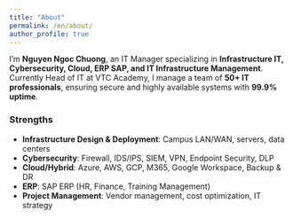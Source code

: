 ```yaml
---
title: "About"
permalink: /en/about/
author_profile: true
---
```


I’m **Nguyen Ngoc Chuong**, an IT Manager specializing in **Infrastructure IT, Cybersecurity, Cloud, ERP SAP, and IT Infrastructure Management**.  
Currently Head of IT at VTC Academy, I manage a team of **50+ IT professionals**, ensuring secure and highly available systems with **99.9% uptime**.

### Strengths
- **Infrastructure Design & Deployment**: Campus LAN/WAN, servers, data centers  
- **Cybersecurity**: Firewall, IDS/IPS, SIEM, VPN, Endpoint Security, DLP  
- **Cloud/Hybrid**: Azure, AWS, GCP, M365, Google Workspace, Backup & DR  
- **ERP**: SAP ERP (HR, Finance, Training Management)  
- **Project Management**: Vendor management, cost optimization, IT strategy
